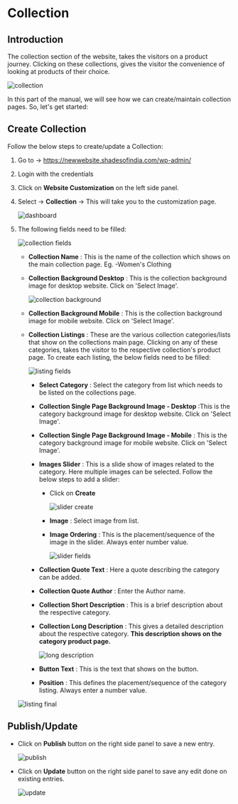 #   **Collection**

##  **Introduction**

The collection section of the website, takes the visitors on a product journey. Clicking on these collections, gives the visitor the convenience of looking at products of their choice.

![collection](images\Collection\collection.jpg)

In this part of the manual, we will see how we can create/maintain collection pages. So, let's get started:

##  **Create Collection**

Follow the below steps to create/update a Collection:

1.  Go to -> https://newwebsite.shadesofindia.com/wp-admin/
2.  Login with the credentials
3.  Click on **Website Customization** on the left side panel.
4.  Select -> **Collection** -> This will take you to the customization page.

    ![dashboard](images\Collection\dashboard.jpg)
    
5.  The following fields need to be filled:

    ![collection fields](images\Collection\collectionfields.jpg)

    -   **Collection Name** : This is the name of the collection which shows on the main collection page. Eg. -Women's Clothing 
    -   **Collection Background Desktop** : This is the collection background image for desktop website. Click on 'Select Image'.

        ![collection background](images\Collection\collectionbckgrnd.jpg)

    -   **Collection Background Mobile** : This is the collection background image for mobile website. Click on 'Select Image'.
    -   **Collection Listings** : These are the various collection categories/lists that show on the collections main page. Clicking on any of these categories, takes the visitor to the respective collection's product page. To create each listing, the below fields need to be filled:

        ![listing fields](images\Collection\listingfields.jpg)

        -   **Select Category** : Select the category from list which needs to be listed on the collections page.
        -   **Collection Single Page Background Image - Desktop** :This is the category background image for desktop website. Click on 'Select Image'.
        -   **Collection Single Page Background Image - Mobile** : This is the category background image for mobile website. Click on 'Select Image'.
        -   **Images Slider** : This is a slide show of images related to the category. Here multiple images can be selected. Follow the below steps to add a slider:

            -   Click on **Create**

                ![slider create](images\Collection\slidercreate.jpg)

            -   **Image** : Select image from list.
            -   **Image Ordering** : This is the placement/sequence of the image in the slider. Always enter number value.

                ![slider fields](images\Collection\sliderfields.jpg)

        -   **Collection Quote Text** : Here a quote describing the category can be added.
        -   **Collection Quote Author** : Enter the Author name.
        -   **Collection Short Description** : This is a brief description about the respective category.
        -   **Collection Long Description** : This gives a detailed description about the respective category. **This description shows on the category product page.**

            ![long description](images\Collection\longdesc.jpg)

        -   **Button Text** : This is the text that shows on the button.
        -   **Position** : This defines the placement/sequence of the category listing. Always enter a number value.

    ![listing final](images\Collection\listingfinal.jpg)

##  **Publish/Update**

-   Click on **Publish** button on the right side panel to save a new entry.

    ![publish](images\Collection\publish.jpg)

-   Click on **Update** button on the right side panel to save any edit done on existing entries.

    ![update](images\Collection\update.jpg)